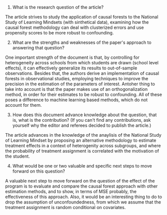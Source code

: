 1. What is the research question of the article?

The article strives to study the application of causal forests to the National Study of Learning Mindsets (with sinthetical data), examining how the causal forest methodology can deal with clusterized errors and use propensity scores to be more robust to confounding.

2. What are the strengths and weaknesses of the paper's approach to answering that question?

One important strength of the document is that, by controlling for heterogeneity across schools from which students are drawn (school level effects), it can effectively generalize its results to out-of-sample observations. Besides that, the authors derive an implementation of causal forests in observational studies, employing techniques to improve the precision in the estimation of the parameters of interest. Antoher thing to take into account is that the paper makes use of an orthogonalization method, in order for their estimates to be robust to confounding. All of these poses a difference to machine learning based methods, which do not account for them.


3. How does this document advance knowledge about the question, that is, what is the contribution? (If you can't find any contributions, ask yourself why the editor and referees decided to publish the article.)

The article advances in the knowledge of the anaylisis of the National Study of Learning Mindset by proposing an alternative methodology to estimate treatment effects in a context of heterogenity across subgroups, and where the probability of treatment assignment is correlated with the motivation of the student.


4. What would be one or two valuable and specific next steps to move forward on this question?

A valuable next step to move forward on the question of the effect of the program is to evaluate and compare the causal forest approach with other estimation methods, and to show, in terms of MSE probably, the effectiveness of this approach. Also, it would be an interesting thing to do to drop the assumption of unconfoundedness, from which we assume that the treatment assignment is random conditional on covariates.

